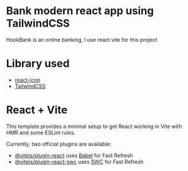 # Bank modern react app using TailwindCSS
HookBank is an online banking, I use react vite for this project

# Library used
- [react-icon](https://www.npmjs.com/package/react-icons)
- [TailwindCSS](https://tailwindcss.com/docs/installation)

# React + Vite

This template provides a minimal setup to get React working in Vite with HMR and some ESLint rules.

Currently, two official plugins are available:

- [@vitejs/plugin-react](https://github.com/vitejs/vite-plugin-react/blob/main/packages/plugin-react/README.md) uses [Babel](https://babeljs.io/) for Fast Refresh
- [@vitejs/plugin-react-swc](https://github.com/vitejs/vite-plugin-react-swc) uses [SWC](https://swc.rs/) for Fast Refresh


